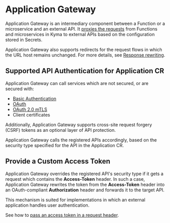 # Application Gateway

Application Gateway is an intermediary component between a Function or a microservice and an external API. 
It [proxies the requests](technical-reference/04-20-application-gateway.md) from Functions and microservices in Kyma to external APIs based on the configuration stored in Secrets.

Application Gateway also supports redirects for the request flows in which the URL host remains unchanged. For more details, see [Response rewriting](technical-reference/07-10-application-gateway-details.md#response-rewriting).

## Supported API Authentication for Application CR

Application Gateway can call services which are not secured, or are secured with:

- [Basic Authentication](https://tools.ietf.org/html/rfc7617)
- [OAuth](https://tools.ietf.org/html/rfc6750)
- [OAuth 2.0 mTLS](https://datatracker.ietf.org/doc/html/rfc8705)
- Client certificates

Additionally, Application Gateway supports cross-site request forgery (CSRF) tokens as an optional layer of API protection.

Application Gateway calls the registered APIs accordingly, based on the security type specified for the API in the Application CR.

## Provide a Custom Access Token

Application Gateway overrides the registered API's security type if it gets a request which contains the **Access-Token** header. In such a case, Application Gateway rewrites the token from the **Access-Token** header into an OAuth-compliant **Authorization** header and forwards it to the target API.

This mechanism is suited for implementations in which an external application handles user authentication.

See how to [pass an access token in a request header](02-10-pass-access-token-in-request-header.md).